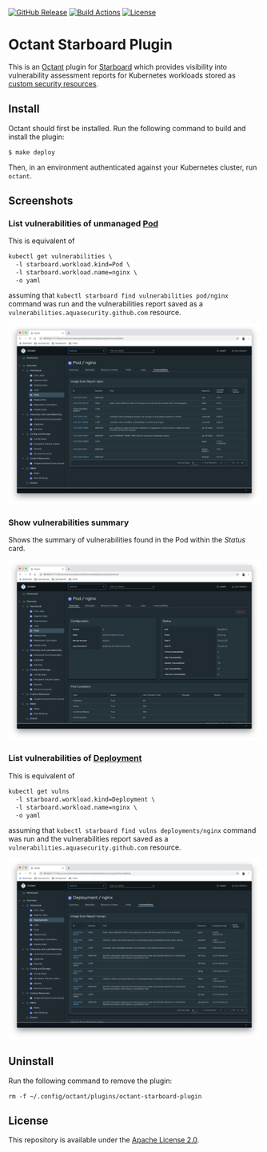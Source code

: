 [![GitHub Release][release-img]][release]
[![Build Actions][build-action-img]][build-action]
[![License][license-img]][license]

# Octant Starboard Plugin

This is an [Octant][octant] plugin for [Starboard][starboard] which provides visibility into vulnerability assessment
reports for Kubernetes workloads stored as [custom security resources][k8s-security-crds].

## Install

Octant should first be installed. Run the following command to build and install the plugin:

```
$ make deploy
```

Then, in an environment authenticated against your Kubernetes cluster, run `octant`.

## Screenshots

### List vulnerabilities of unmanaged [Pod][k8s-pod]

This is equivalent of

```
kubectl get vulnerabilities \
  -l starboard.workload.kind=Pod \
  -l starboard.workload.name=nginx \
  -o yaml
```

assuming that `kubectl starboard find vulnerabilities pod/nginx` command was run and the vulnerabilities report saved
as a `vulnerabilities.aquasecurity.github.com` resource.

![](./docs/images/pod_vulnerabilities.png)

### Show vulnerabilities summary

Shows the summary of vulnerabilities found in the Pod within the *Status* card.

![](./docs/images/pod_vulnerabilities_summary.png)

### List vulnerabilities of [Deployment][k8s-deployment]

This is equivalent of

```
kubectl get vulns
  -l starboard.workload.kind=Deployment \
  -l starboard.workload.name=nginx \
  -o yaml
```

assuming that `kubectl starboard find vulns deployments/nginx` command was run and the vulnerabilities report saved
as a `vulnerabilities.aquasecurity.github.com` resource.

![](./docs/images/deployment_vulnerabilities.png)

## Uninstall

Run the following command to remove the plugin:

```
rm -f ~/.config/octant/plugins/octant-starboard-plugin
```

## License

This repository is available under the [Apache License 2.0][license].

[release-img]: https://img.shields.io/github/release/aquasecurity/octant-starboard-plugin.svg
[release]: https://github.com/aquasecurity/octant-starboard-plugin/releases
[build-action-img]: https://github.com/aquasecurity/octant-starboard-plugin/workflows/build/badge.svg
[build-action]: https://github.com/aquasecurity/octant-starboard-plugin/actions
[license-img]: https://img.shields.io/github/license/aquasecurity/octant-starboard-plugin.svg
[license]: https://github.com/aquasecurity/octant-starboard-plugin/blob/master/LICENSE
[octant]: https://octant.dev/
[starboard]: https://github.com/aquasecurity/starboard
[trivy]: https://github.com/aquasecurity/trivy
[k8s-security-crds]: https://github.com/aquasecurity/k8s-security-crds
[k8s-pod]: https://kubernetes.io/docs/concepts/workloads/pods/pod/
[k8s-deployment]: https://kubernetes.io/docs/concepts/workloads/controllers/deployment/
